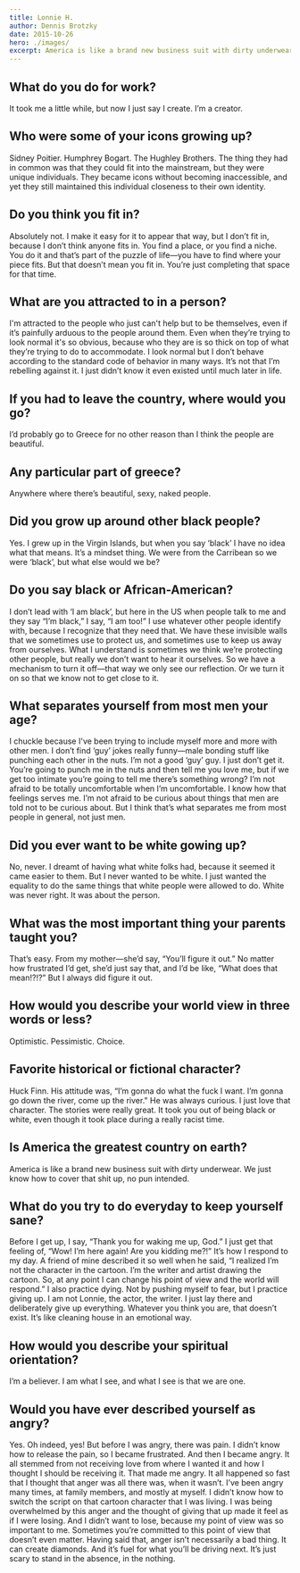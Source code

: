 ```yaml
---
title: Lonnie H.
author: Dennis Brotzky
date: 2015-10-26
hero: ./images/
excerpt: America is like a brand new business suit with dirty underwear. We just know how to cover that shit up, no pun intended.
---
```

## What do you do for work?

It took me a little while, but now I just say I create. I’m a creator.

 
## Who were some of your icons growing up?

Sidney Poitier. Humphrey Bogart. The Hughley Brothers. The thing they had in common was that they could fit into the mainstream, but they were unique individuals. They became icons without becoming inaccessible, and yet they still maintained this individual closeness to their own identity.

 
## Do you think you fit in?

Absolutely not. I make it easy for it to appear that way, but I don’t fit in, because I don’t think anyone fits in. You find a place, or you find a niche. You do it and that’s part of the puzzle of life—you have to find where your piece fits. But that doesn’t mean you fit in. You’re just completing that space for that time.

 
## What are you attracted to in a person?

I'm attracted to the people who just can't help but to be themselves, even if it’s painfully arduous to the people around them. Even when they’re trying to look normal it's so obvious, because who they are is so thick on top of what they’re trying to do to accommodate. I look normal but I don’t behave according to the standard code of behavior in many ways. It’s not that I’m rebelling against it. I just didn’t know it even existed until much later in life.

 
## If you had to leave the country, where would you go?

I’d probably go to Greece for no other reason than I think the people are beautiful.

 
## Any particular part of greece?

Anywhere where there’s beautiful, sexy, naked people.

 
## Did you grow up around other black people?

Yes. I grew up in the Virgin Islands, but when you say ‘black’ I have no idea what that means. It’s a mindset thing. We were from the Carribean so we were ‘black’, but what else would we be?

 
## Do you say black or African-American?

I don’t lead with ‘I am black’, but here in the US when people talk to me and they say “I’m black,” I say, “I am too!” I use whatever other people identify with, because I recognize that they need that. We have these invisible walls that we sometimes use to protect us, and sometimes use to keep us away from ourselves. What I understand is sometimes we think we’re protecting other people, but really we don’t want to hear it ourselves. So we have a mechanism to turn it off—that way we only see our reflection. Or we turn it on so that we know not to get close to it.

 
## What separates yourself from most men your age?

I chuckle because I've been trying to include myself more and more with other men. I don’t find ‘guy’ jokes really funny—male bonding stuff like punching each other in the nuts. I’m not a good ‘guy’ guy. I just don’t get it. You’re going to punch me in the nuts and then tell me you love me, but if we get too intimate you’re going to tell me there’s something wrong? I’m not afraid to be totally uncomfortable when I’m uncomfortable. I know how that feelings serves me. I’m not afraid to be curious about things that men are told not to be curious about. But I think that’s what separates me from most people in general, not just men.

 
## Did you ever want to be white gowing up?

No, never. I dreamt of having what white folks had, because it seemed it came easier to them. But I never wanted to be white. I just wanted the equality to do the same things that white people were allowed to do. White was never right. It was about the person.

 
## What was the most important thing your parents taught you?

That’s easy. From my mother—she’d say, “You’ll figure it out.” No matter how frustrated I’d get, she’d just say that, and I’d be like, “What does that mean!?!?” But I always did figure it out.

 
## How would you describe your world view in three words or less?

Optimistic. Pessimistic. Choice.

 
## Favorite historical or fictional character?

Huck Finn. His attitude was, “I’m gonna do what the fuck I want. I’m gonna go down the river, come up the river." He was always curious. I just love that character. The stories were really great. It took you out of being black or white, even though it took place during a really racist time.

 
## Is America the greatest country on earth?

America is like a brand new business suit with dirty underwear. We just know how to cover that shit up, no pun intended.

 
## What do you try to do everyday to keep yourself sane?

Before I get up, I say, “Thank you for waking me up, God.” I just get that feeling of, “Wow! I’m here again! Are you kidding me?!” It’s how I respond to my day. A friend of mine described it so well when he said, “I realized I’m not the character in the cartoon. I’m the writer and artist drawing the cartoon. So, at any point I can change his point of view and the world will respond.” I also practice dying. Not by pushing myself to fear, but I practice giving up. I am not Lonnie, the actor, the writer. I just lay there and deliberately give up everything. Whatever you think you are, that doesn’t exist. It’s like cleaning house in an emotional way.

 
## How would you describe your spiritual orientation?

I’m a believer. I am what I see, and what I see is that we are one.

 
## Would you have ever described yourself as angry?

Yes. Oh indeed, yes! But before I was angry, there was pain. I didn’t know how to release the pain, so I became frustrated. And then I became angry. It all stemmed from not receiving love from where I wanted it and how I thought I should be receiving it. That made me angry. It all happened so fast that I thought that anger was all there was, when it wasn’t. I’ve been angry many times, at family members, and mostly at myself. I didn’t know how to switch the script on that cartoon character that I was living. I was being overwhelmed by this anger and the thought of giving that up made it feel as if I were losing. And I didn’t want to lose, because my point of view was so important to me. Sometimes you’re committed to this point of view that doesn’t even matter. Having said that, anger isn’t necessarily a bad thing. It can create diamonds. And it’s fuel for what you’ll be driving next. It’s just scary to stand in the absence, in the nothing.
